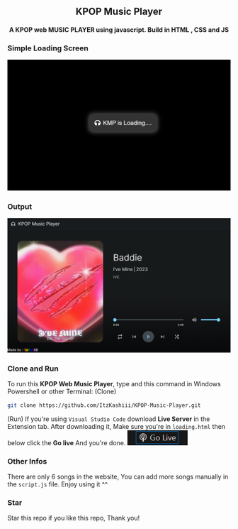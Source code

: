 <h2 align="center">KPOP Music Player</h2>

<h4 align="center">A KPOP web MUSIC PLAYER using javascript. Build in HTML , CSS and JS</h4>

### Simple Loading Screen

![KPOP Music Player Loading](./images/example1.png "MusicPlayerLoading Example")


### Output
![KPOP Music Player](./images/example2.png "MusicPlayer Example")


### Clone and Run
To run this __**KPOP Web Music Player**__, type and this command in Windows Powershell or other Terminal:
(Clone)
```bash
git clone https://github.com/ItzKashiii/KPOP-Music-Player.git
```
(Run)
If you're using `Visual Studio Code` download **Live Server** in the Extension tab. After downloading it, Make sure you're in `loading.html` then below click the **Go live** And you're done.
![Server](./images/example3.png "Server Example")


### Other Infos
There are only 6 songs in the website, You can add more songs manually in the ```script.js``` file. Enjoy using it ^^


### Star
Star this repo if you like this repo, Thank you!

